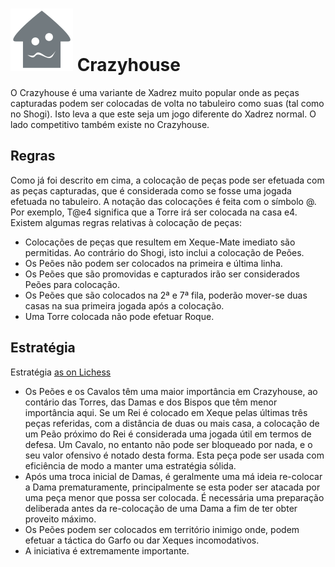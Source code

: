 # ![Crazyhouse](https://github.com/gbtami/pychess-variants/blob/master/static/icons/Crazyhouse.svg) Crazyhouse

O Crazyhouse é uma variante de Xadrez muito popular onde as peças capturadas podem ser colocadas de volta no tabuleiro como suas (tal como no Shogi). Isto leva a que este seja um jogo diferente do Xadrez normal. O lado competitivo também existe no Crazyhouse.

## Regras

Como já foi descrito em cima, a colocação de peças pode ser efetuada com as peças capturadas, que é considerada como se fosse uma jogada efetuada no tabuleiro. A notação das colocações é feita com o símbolo @. Por exemplo, T@e4 significa que a Torre irá ser colocada na casa e4. Existem algumas regras relativas à colocação de peças: 

* Colocações de peças que resultem em Xeque-Mate imediato são permitidas. Ao contrário do Shogi, isto inclui a colocação de Peões.
* Os Peões não podem ser colocados na primeira e última linha.
* Os Peões que são promovidas e capturados irão ser considerados Peões para colocação.
* Os Peões que são colocados na 2ª e 7ª fila, poderão mover-se duas casas na sua primeira jogada após a colocação.
* Uma Torre colocada não pode efetuar Roque.



## Estratégia

Estratégia [as on Lichess](https://lichess.org/variant/crazyhouse)

* Os Peões e os Cavalos têm uma maior importância em Crazyhouse, ao contário das Torres, das Damas e dos Bispos que têm menor importância aqui. Se um Rei é colocado em Xeque pelas últimas três peças referidas, com a distância de duas ou mais casa, a colocação de um Peão próximo do Rei é considerada uma jogada útil em termos de defesa. Um Cavalo, no entanto não pode ser bloqueado por nada, e o seu valor ofensivo é notado desta forma. Esta peça pode ser usada com eficiência de modo a manter uma estratégia sólida.
* Após uma troca inicial de Damas, é geralmente uma má ideia re-colocar a Dama prematuramente, principalmente se esta poder ser atacada por uma peça menor que possa ser colocada. É necessária uma preparação deliberada antes da re-colocação de uma Dama a fim de ter obter proveito máximo.
* Os Peões podem ser colocados em território inimigo onde, podem efetuar a táctica do Garfo ou dar Xeques incomodativos.
* A iniciativa é extremamente importante.
